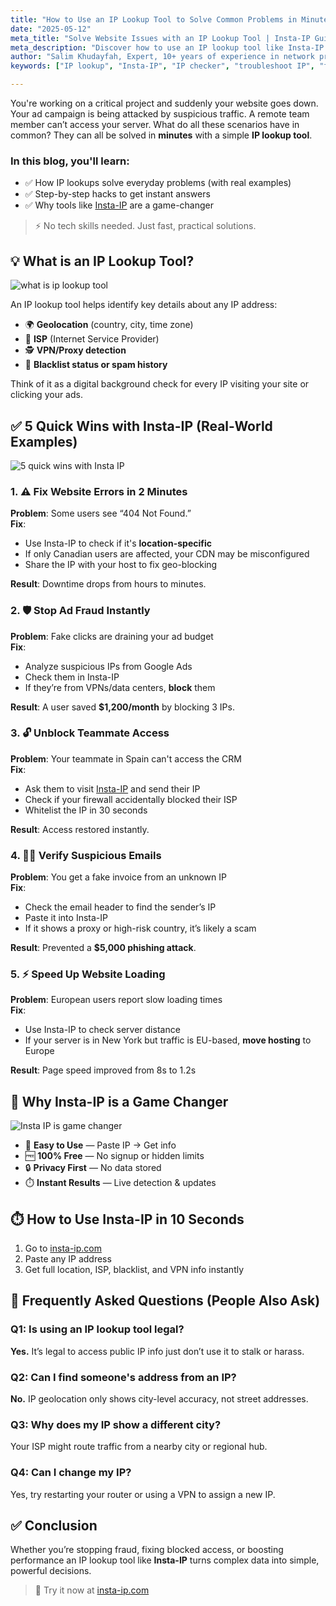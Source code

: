 ```yaml
---
title: "How to Use an IP Lookup Tool to Solve Common Problems in Minutes"
date: "2025-05-12"
meta_title: "Solve Website Issues with an IP Lookup Tool | Insta-IP Guide"
meta_description: "Discover how to use an IP lookup tool like Insta-IP to troubleshoot issues, enhance security, and save time. Get actionable tips for immediate results—no tech skills required!"
author: "Salim Khudayfah, Expert, 10+ years of experience in network privacy"
keywords: ["IP lookup", "Insta-IP", "IP checker", "troubleshoot IP", "fix ad fraud", "access denied IP", "website slow by location"]

---
```


You're working on a critical project and suddenly your website goes down. Your ad campaign is being attacked by suspicious traffic. A remote team member can’t access your server. What do all these scenarios have in common? They can all be solved in **minutes** with a simple **IP lookup tool**.

### In this blog, you'll learn:

- ✅ How IP lookups solve everyday problems (with real examples)  
- ✅ Step-by-step hacks to get instant answers  
- ✅ Why tools like [Insta-IP](https://insta-ip.com) are a game-changer

> ⚡ No tech skills needed. Just fast, practical solutions.


## 💡 What is an IP Lookup Tool?

![what is ip lookup tool](/iplookup-tool.avif)

An IP lookup tool helps identify key details about any IP address:

- 🌍 **Geolocation** (country, city, time zone)  
- 📡 **ISP** (Internet Service Provider)  
- 🕵️ **VPN/Proxy detection**  
- 🚨 **Blacklist status or spam history**

Think of it as a digital background check for every IP visiting your site or clicking your ads.


## ✅ 5 Quick Wins with Insta-IP (Real-World Examples)

![5 quick wins with Insta IP](/5-quick-wins.avif)

### 1. ⚠️ Fix Website Errors in 2 Minutes  
**Problem**: Some users see “404 Not Found.”  
**Fix**:  
- Use Insta-IP to check if it's **location-specific**  
- If only Canadian users are affected, your CDN may be misconfigured  
- Share the IP with your host to fix geo-blocking

**Result**: Downtime drops from hours to minutes.


### 2. 🛡️ Stop Ad Fraud Instantly  
**Problem**: Fake clicks are draining your ad budget  
**Fix**:  
- Analyze suspicious IPs from Google Ads  
- Check them in Insta-IP  
- If they’re from VPNs/data centers, **block** them

**Result**: A user saved **$1,200/month** by blocking 3 IPs.

### 3. 🔓 Unblock Teammate Access  
**Problem**: Your teammate in Spain can't access the CRM  
**Fix**:  
- Ask them to visit [Insta-IP](https://insta-ip.com) and send their IP  
- Check if your firewall accidentally blocked their ISP  
- Whitelist the IP in 30 seconds

**Result**: Access restored instantly.


### 4. 🕵️‍♂️ Verify Suspicious Emails  
**Problem**: You get a fake invoice from an unknown IP  
**Fix**:  
- Check the email header to find the sender’s IP  
- Paste it into Insta-IP  
- If it shows a proxy or high-risk country, it’s likely a scam

**Result**: Prevented a **$5,000 phishing attack**.


### 5. ⚡ Speed Up Website Loading  
**Problem**: European users report slow loading times  
**Fix**:  
- Use Insta-IP to check server distance  
- If your server is in New York but traffic is EU-based, **move hosting** to Europe

**Result**: Page speed improved from 8s to 1.2s


## 🔐 Why Insta-IP is a Game Changer

![Insta IP is game changer](/game-changer.avif)

- 🧠 **Easy to Use** — Paste IP → Get info  
- 🆓 **100% Free** — No signup or hidden limits  
- 🔒 **Privacy First** — No data stored  
- ⏱️ **Instant Results** — Live detection & updates


## ⏱️ How to Use Insta-IP in 10 Seconds

1. Go to [insta-ip.com](https://insta-ip.com)  
2. Paste any IP address  
3. Get full location, ISP, blacklist, and VPN info instantly


## 🙋 Frequently Asked Questions (People Also Ask)

### Q1: Is using an IP lookup tool legal?  
**Yes.** It’s legal to access public IP info just don’t use it to stalk or harass.

### Q2: Can I find someone's address from an IP?  
**No.** IP geolocation only shows city-level accuracy, not street addresses.

### Q3: Why does my IP show a different city?  
Your ISP might route traffic from a nearby city or regional hub.

### Q4: Can I change my IP?  
Yes, try restarting your router or using a VPN to assign a new IP.


## ✅ Conclusion

Whether you’re stopping fraud, fixing blocked access, or boosting performance an IP lookup tool like **Insta-IP** turns complex data into simple, powerful decisions.

> 🎯 Try it now at [insta-ip.com](https://insta-ip.com)
